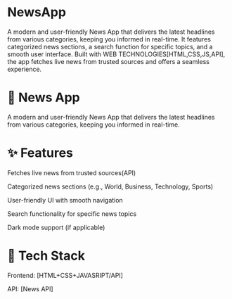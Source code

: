 # NewsApp
A modern and user-friendly News App that delivers the latest headlines from various categories, keeping you informed in real-time. It features categorized news sections, a search function for specific topics, and a smooth user interface. Built with WEB TECHNOLOGIES[HTML,CSS,JS,API], the app fetches live news from trusted sources and offers a seamless experience.

# 📱 News App
A modern and user-friendly News App that delivers the latest headlines from various categories, keeping you informed in real-time.

# ✨ Features
Fetches live news from trusted sources(API)

Categorized news sections (e.g., World, Business, Technology, Sports)

User-friendly UI with smooth navigation

Search functionality for specific news topics

Dark mode support (if applicable)

# 🔧 Tech Stack
Frontend: [HTML+CSS+JAVASRIPT/API] 

API: [News API]
